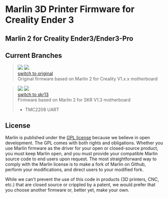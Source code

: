 # Marlin 3D Printer Firmware for Creality Ender 3

## Marlin 2  for Creality Ender3/Ender3-Pro

## Current Branches
>![](https://img.shields.io/badge/branch-original-blue) 
![](https://img.shields.io/badge/build-passing-success)<br>
[switch to original](https://github.com/dazeroit/ender-3/tree/original)<br>
Original firmware based on Marlin 2 for Creality V1.x.x motherboard

> ![](https://img.shields.io/badge/branch-skr13-blue) 
![](https://img.shields.io/badge/build-passing-success)<br>
[switch to skr13](https://github.com/dazeroit/ender-3/tree/skr13)<br>
Firmware based on Marlin 2 for SKR V1.3 motherboard<br>
> * TMC2208 UART

## License

Marlin is published under the [GPL license](/LICENSE) because we believe in open development. The GPL comes with both rights and obligations. Whether you use Marlin firmware as the driver for your open or closed-source product, you must keep Marlin open, and you must provide your compatible Marlin source code to end users upon request. The most straightforward way to comply with the Marlin license is to make a fork of Marlin on Github, perform your modifications, and direct users to your modified fork.

While we can't prevent the use of this code in products (3D printers, CNC, etc.) that are closed source or crippled by a patent, we would prefer that you choose another firmware or, better yet, make your own.
